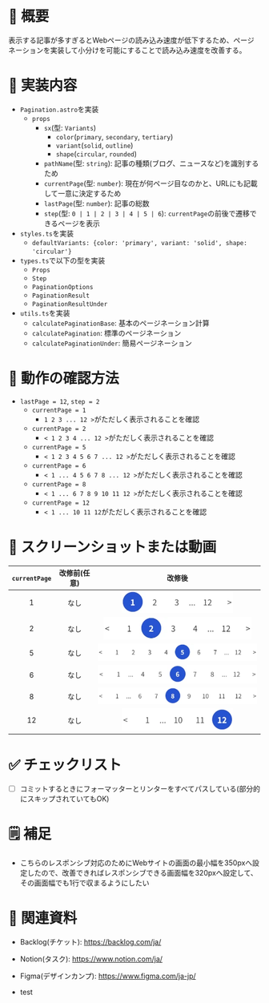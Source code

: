 <!-- PRを作成する際のテンプレートです。各項目に例を記載しておりますので、状況に合わせて変更してください。 -->

<!-- PRのタイトル -->
<!-- feat/ページネーションのコンポーネントを実装 -->

# 📝 概要

表示する記事が多すぎるとWebページの読み込み速度が低下するため、ページネーションを実装して小分けを可能にすることで読み込み速度を改善する。

# 🔧 実装内容

- `Pagination.astro`を実装
  - `props`
    - `sx`(型: `Variants`)
      - `color`(`primary`, `secondary`, `tertiary`)
      - `variant`(`solid`, `outline`)
      - `shape`(`circular`, `rounded`)
    - `pathName`(型: `string`): 記事の種類(ブログ、ニュースなど)を識別するため
    - `currentPage`(型: `number`): 現在が何ページ目なのかと、URLにも記載して一意に決定するため
    - `lastPage`(型: `number`): 記事の総数
    - `step`(型: `0 | 1 | 2 | 3 | 4 | 5 | 6`): `currentPage`の前後で遷移できるページを表示
- `styles.ts`を実装
  - `defaultVariants: {color: 'primary', variant: 'solid', shape: 'circular'}`
- `types.ts`で以下の型を実装
  - `Props`
  - `Step`
  - `PaginationOptions`
  - `PaginationResult`
  - `PaginationResultUnder`
- `utils.ts`を実装
  - `calculatePaginationBase`: 基本のページネーション計算
  - `calculatePagination`: 標準のページネーション
  - `calculatePaginationUnder`: 簡易ページネーション

# 🧪 動作の確認方法

- `lastPage = 12`, `step = 2`
  - `currentPage = 1`
    - `1 2 3 ... 12 >`がただしく表示されることを確認
  - `currentPage = 2`
    - `< 1 2 3 4 ... 12 >`がただしく表示されることを確認
  - `currentPage = 5`
    - `< 1 2 3 4 5 6 7 ... 12 >`がただしく表示されることを確認
  - `currentPage = 6`
    - `< 1 ... 4 5 6 7 8 ... 12 >`がただしく表示されることを確認
  - `currentPage = 8`
    - `< 1 ... 6 7 8 9 10 11 12 >`がただしく表示されることを確認
  - `currentPage = 12`
    - `< 1 ... 10 11 12`がただしく表示されることを確認

# 📸 スクリーンショットまたは動画

<!-- 簡素版
| 画面幅 | 改修前(任意) | 改修後 |
| :----: | :----------: | :----: |
| 1024px |              |        |
| 768px  |              |        |
| 767px  |              |        |
| 350px  |              |        |
-->

| `currentPage` | 改修前(任意) |                                                                    改修後                                                                     |
| :-----------: | :----------: | :-------------------------------------------------------------------------------------------------------------------------------------------: |
|       1       |     なし     |  ![currentPage1](https://raw.githubusercontent.com/takayuki-cycle/astro-template/refs/heads/main/src/assets/images/prTemp/currentPage1.webp)  |
|       2       |     なし     |  ![currentPage2](https://raw.githubusercontent.com/takayuki-cycle/astro-template/refs/heads/main/src/assets/images/prTemp/currentPage2.webp)  |
|       5       |     なし     |  ![currentPage5](https://raw.githubusercontent.com/takayuki-cycle/astro-template/refs/heads/main/src/assets/images/prTemp/currentPage5.webp)  |
|       6       |     なし     |  ![currentPage6](https://raw.githubusercontent.com/takayuki-cycle/astro-template/refs/heads/main/src/assets/images/prTemp/currentPage6.webp)  |
|       8       |     なし     |  ![currentPage8](https://raw.githubusercontent.com/takayuki-cycle/astro-template/refs/heads/main/src/assets/images/prTemp/currentPage8.webp)  |
|      12       |     なし     | ![currentPage12](https://raw.githubusercontent.com/takayuki-cycle/astro-template/refs/heads/main/src/assets/images/prTemp/currentPage12.webp) |

# ✅ チェックリスト

- [ ] コミットするときにフォーマッターとリンターをすべてパスしている(部分的にスキップされていてもOK)

# 🗒 補足

- こちらのレスポンシブ対応のためにWebサイトの画面の最小幅を350pxへ設定したので、改善できればレスポンシブできる画面幅を320pxへ設定して、その画面幅でも1行で収まるようにしたい

# 🔗 関連資料

- Backlog(チケット): <https://backlog.com/ja/>
- Notion(タスク): <https://www.notion.com/ja/>
- Figma(デザインカンプ): <https://www.figma.com/ja-jp/>

- test
